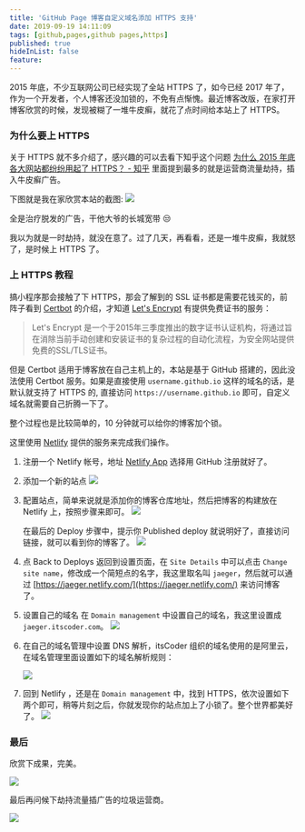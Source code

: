 ```yaml
---
title: 'GitHub Page 博客自定义域名添加 HTTPS 支持'
date: 2019-09-19 14:11:09
tags: [github,pages,github pages,https]
published: true
hideInList: false
feature: 
---
```


2015 年底，不少互联网公司已经实现了全站 HTTPS 了，如今已经 2017 年了，作为一个开发者，个人博客还没加锁的，不免有点惭愧。最近博客改版，在家打开博客欣赏的时候，发现被糊了一堆牛皮癣，就花了点时间给本站上了 HTTPS。 
<!-- more -->

### 为什么要上 HTTPS

关于 HTTPS 就不多介绍了，感兴趣的可以去看下知乎这个问题 [为什么 2015 年底各大网站都纷纷用起了 HTTPS？ \- 知乎](https://www.zhihu.com/question/40371841) 里面提到最多的就是运营商流量劫持，插入牛皮癣广告。

下图就是我在家欣赏本站的截图:
![](/img/postimg/blog_with_ad.jpeg)

全是治疗脱发的广告，干他大爷的长城宽带 😒

我以为就是一时劫持，就没在意了。过了几天，再看看，还是一堆牛皮癣，我就怒了，是时候上 HTTPS 了。

### 上 HTTPS 教程

搞小程序那会接触了下 HTTPS，那会了解到的 SSL 证书都是需要花钱买的，前阵子看到 [Certbot](https://certbot.eff.org/) 的介绍，才知道 [Let's Encrypt](https://letsencrypt.org/) 有提供免费证书的服务：

> Let's Encrypt 是一个于2015年三季度推出的数字证书认证机构，将通过旨在消除当前手动创建和安装证书的复杂过程的自动化流程，为安全网站提供免费的SSL/TLS证书。

但是 Certbot 适用于博客放在自己主机上的，本站是基于 GitHub 搭建的，因此没法使用 Certbot 服务。如果是直接使用 `username.github.io` 这样的域名的话，是默认就支持了 HTTPS 的, 直接访问 `https://username.github.io` 即可，自定义域名就需要自己折腾一下了。

整个过程也是比较简单的，10 分钟就可以给你的博客加个锁。

这里使用 [Netlify](https://www.netlify.com/) 提供的服务来完成我们操作。

1. 注册一个 Netlify 帐号，地址 [Netlify App](https://app.netlify.com/signup) 选择用 GitHub 注册就好了。

2. 添加一个新的站点
    ![](/img/postimg/netlify_add_site.jpg)

3. 配置站点，简单来说就是添加你的博客仓库地址，然后把博客的构建放在 Netlify 上，按照步骤来即可。
    ![](/img/postimg/netify_select_repo.jpg)

    在最后的 Deploy 步骤中，提示你 Published deploy 就说明好了，直接访问链接，就可以看到你的博客了。
    ![](/img/postimg/deploy_result.jpg)

4. 点 Back to Deploys 返回到设置页面，在 `Site Details` 中可以点击 `Change site name`，修改成一个简短点的名字，我这里取名叫 `jaeger`，然后就可以通过 [https://jaeger.netlify.com/](https://jaeger.netlify.com/) 来访问博客了。

5. 设置自己的域名
    在 `Domain management` 中设置自己的域名，我这里设置成 `jaeger.itscoder.com`。
     ![](/img/postimg/domin_setting.jpg)

6. 在自己的域名管理中设置 DNS 解析，itsCoder 组织的域名使用的是阿里云，在域名管理里面设置如下的域名解析规则：

    ![](/img/postimg/set_domain_dns.png)

7. 回到 Netlify ，还是在 `Domain management` 中，找到 HTTPS，依次设置如下两个即可，稍等片刻之后，你就发现你的站点加上了小锁了。整个世界都美好了。
  ![](/img/postimg/netlify_https_setting.jpg)

### 最后 

欣赏下成果，完美。
    
![](/img/postimg/laobie_blog.jpg)



最后再问候下劫持流量插广告的垃圾运营商。

![](/img/postimg/fuck_ad.jpg)



















